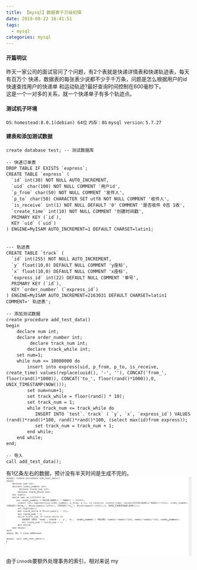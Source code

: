 ```yaml
---
title: 【mysql】数据表千万级初探
date: 2019-08-22 16:41:51
tags:
  - mysql
categories: mysql  
---
```


#### 开篇明议 
  昨天一家公司的面试官问了个问题，有2个表就是快递详情表和快递轨迹表，每天有百万个
快递，数据表的每张表少说都不少于千万条，问题是怎么根据用户的id快速查找用户的快递单
和运动轨迹?最好查询时间控制在600毫秒下。  
  这是一个一对多的关系，就一个快递单子有多个轨迹点。 

#### 测试机子环境
`OS`: `homestead:8.0.1(debian) 64位`
`内存` : `8G`
`mysql version`:  `5.7.27`

<!--more-->

#### 建表和添加测试数据

``` mysql 
create database test; -- 测试数据库

-- 快递订单表
DROP TABLE IF EXISTS `express`;
CREATE TABLE `express` (
  `id` int(30) NOT NULL AUTO_INCREMENT,
  `uid` char(100) NOT NULL COMMENT '用户id',
  `p_from` char(50) NOT NULL COMMENT '发件人',
  `p_to` char(50) CHARACTER SET utf8 NOT NULL COMMENT '收件人',
  `is_receive` int(1) NOT NULL DEFAULT '0' COMMENT '是否收件 0否 1收',
  `create_time` int(10) NOT NULL COMMENT '创建时间戳',
  PRIMARY KEY (`id`),
  KEY `uid` (`uid`)
) ENGINE=MyISAM AUTO_INCREMENT=1 DEFAULT CHARSET=latin1;


--- 轨迹表
CREATE TABLE `track` (
  `id` int(255) NOT NULL AUTO_INCREMENT,
  `y` float(10,0) DEFAULT NULL COMMENT 'y座标',
  `x` float(10,0) DEFAULT NULL COMMENT 'x座标',
  `express_id` int(22) DEFAULT NULL COMMENT '单号',
  PRIMARY KEY (`id`),
  KEY `order_number` (`express_id`)
) ENGINE=MyISAM AUTO_INCREMENT=2163031 DEFAULT CHARSET=latin1 COMMENT=' 轨迹表';
 
-- 添加测试数据 
create procedure add_test_data()
begin
    declare num int;
    declare order_number int;
         declare track_num int;
        declare track_while int;
    set num=1;
    while num <= 10000000 do
        insert into express(uid, p_from, p_to, is_receive, create_time) values(replace(uuid(), '-', ''), CONCAT('from_', floor(rand()*1000)), CONCAT('to_', floor(rand()*1000)),0, UNIX_TIMESTAMP(NOW()));
        set num=num+1;
        set track_while = floor(rand() * 10);
        set track_num = 1;
        while track_num <= track_while do
           INSERT INTO `test`.`track` ( `y`, `x`, `express_id`) VALUES (rand()*rand()*100, rand()*rand()*100, (select max(id)from express));
           set track_num = track_num + 1;
        end while;
    end while;
end;

-- 导入
call add_test_data();

```
有1亿条左右的数据，预计没有半天时间是生成不完的。
![](/images/1566528906.png)
由于`innodb`要额外处理事务的索引，相对来说  my
 
